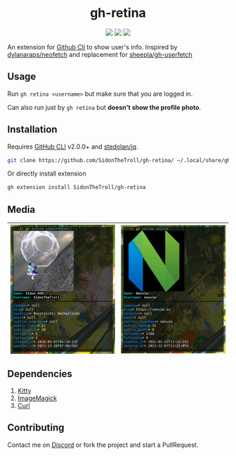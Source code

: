 <h1 align='center'>gh-retina</h1>

<div align="center">
    <img src="https://img.shields.io/static/v1?label=GhCLI&logo=github&message=2.0.0+&color=FF6B6B&logoColor=white&style=for-the-badge"/>
    <img src="https://img.shields.io/static/v1?label=Language&message=Shell&color=90E59A&logo=gnubash&logoColor=white&style=for-the-badge"/>
    <img src="https://img.shields.io/static/v1?label=License&message=GPLv3&color=blue&logo=linux&logoColor=white&style=for-the-badge"/>
</div>


An extension for [Github Cli](https://github.com/cli/cli) to show user's info. Inspired by [dylanaraps/neofetch](https://github.com/dylanaraps/neofetch) and replacement for [sheepla/gh-userfetch](https://github.com/sheepla/gh-userfetch)

## Usage 

Run `gh retina <username>` but make sure that you are logged in.

Can also run just by `gh retina` but **doesn't show the profile photo**. 

## Installation

Requires [GitHub CLI](https://github.com/cli/cli) v2.0.0+ and [stedolan/jq](https://github.com/stedolan/jq).

```sh
git clone https://github.com/SidonTheTroll/gh-retina/ ~/.local/share/gh/extensions/ 
```

Or directly install extension

```sh
gh extension install SidonTheTroll/gh-retina
```

## Media 

| <img align=center src=./img/1.png> | <img align=center src=./img/2.png> | 
|-|-|

## Dependencies

1. [Kitty](https://github.com/kovidgoyal/kitty)
2. [ImageMagick](https://www.imagemagick.org/)
3. [Curl](https://www.geeksforgeeks.org/curl-command-in-linux-with-examples/)

## Contributing

Contact me on [Discord](https://discord.com/users/728604179186188368) or fork the project and start a PullRequest.
